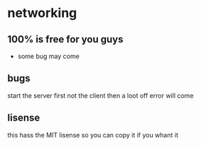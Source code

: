 # networking

## 100% is free for you guys 

- some bug may come

## bugs
start the server first not the client then a loot off error will come 

## lisense

this hass the MIT lisense so you can copy it if you whant it 
